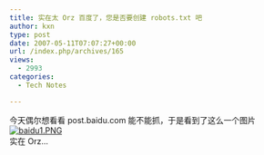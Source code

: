 ```yaml
---
title: 实在太 Orz 百度了，您是否要创建 robots.txt 吧
author: kxn
type: post
date: 2007-05-11T07:07:27+00:00
url: /index.php/archives/165
views:
  - 2993
categories:
  - Tech Notes

---
```

今天偶尔想看看 post.baidu.com 能不能抓，于是看到了这么一个图片  
[![baidu1.PNG][1]][2]  
实在 Orz...

 [1]: http://blog.kangkang.org/wordpress/wp-content/uploads/2007/05/baidu1.PNG
 [2]: http://blog.kangkang.org/wordpress/wp-content/uploads/2007/05/baidu1.PNG "baidu1.PNG"